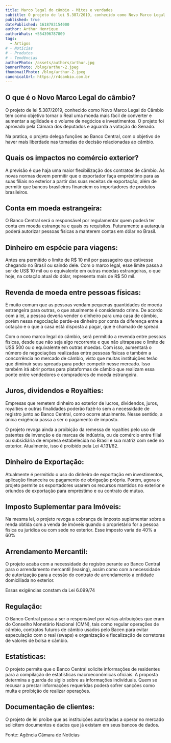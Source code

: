 ```yaml
---
title: Marco legal do câmbio - Mitos e verdades
subtitle: O projeto de lei 5.387/2019, conhecido como Novo Marco Legal do Câmbio tem como objetivo tornar o Real uma moeda mais fácil de converter e aumentar a agilidade e o volume de negócios e investimentos.
published: true
datePublished: 1618783154000
author: Arthur Henrique
authorWhats: +554396787809
tags:
  - Artigos
# - Notícias
# - Produtos
# - Tendências
authorPhoto: /assets/authors/arthur.jpg
bannerPhoto: /blog/arthur-2.jpeg
thumbnailPhoto: /blog/arthur-2.jpeg
canonicalUrl: https://r4cambio.com.br
---
```


## O que é o Novo Marco Legal do câmbio?

O projeto de lei 5.387/2019, conhecido como Novo Marco Legal do Câmbio tem como objetivo tornar o Real uma moeda mais fácil de converter e aumentar a agilidade e o volume de negócios e investimentos. O projeto foi aprovado pela Câmara dos deputados e aguarda a votação do Senado.

Na pratica, o projeto delega funções ao Banco Central, com o objetivo de haver mais liberdade nas tomadas de decisão relacionadas ao câmbio.

## Quais os impactos no comércio exterior?

A previsão é que haja uma maior flexibilização dos contratos de câmbio. As novas normas devem permitir que o exportador faça empréstimo para as suas filiais no exterior a partir das suas receitas de exportação, além de permitir que bancos brasileiros financiem os importadores de produtos brasileiros.

## Conta em moeda estrangeira:

O Banco Central será o responsável por regulamentar quem poderá ter conta em moeda estrangeira e quais os requisitos. Futuramente a autarquia poderá autorizar pessoas físicas a manterem contas em dólar no Brasil.

## Dinheiro em espécie para viagens:

Antes era permitido o limite de R$ 10 mil por passageiro que estivesse chegando no Brasil ou saindo dele. Com o marco legal, esse limite passa a ser de US$ 10 mil ou o equivalente em outras moedas estrangeiras, o que hoje, na cotação atual do dólar, representa mais de R$ 50 mil.

## Revenda de moeda entre pessoas físicas:

É muito comum que as pessoas vendam pequenas quantidades de moeda estrangeira para outras, o que atualmente é considerado crime. De acordo com a lei, a pessoa deveria vender o dinheiro para uma casa de câmbio, porém nessa negociação perde-se dinheiro por conta da diferença entre a cotação e o que a casa está disposta a pagar, que é chamado de spread.

Com o novo marco legal do câmbio, será permitido a revenda entre pessoas físicas, desde que não seja algo recorrente e que não ultrapasse o limite de US$ 500 ou o equivalente em outras moedas.
Com isso, aumentará o número de negociações realizadas entre pessoas físicas e também a concorrência no mercado de câmbio, visto que muitas instituições terão que diminuir seus spreads para poder competir nesse mercado. Isso também irá abrir portas para plataformas de câmbio que realizam essa ponte entre vendedores e compradores de moeda estrangeira.

## Juros, dividendos e Royalties:

Empresas que remetem dinheiro ao exterior de lucros, dividendos, juros, royalties e outras finalidades poderão fazê-lo sem a necessidade de registro junto ao Banco Central, como ocorre atualmente. Nesse sentido, a única exigência passa a ser o pagamento de imposto.

O projeto revoga ainda a proibição da remessa de royalties pelo uso de patentes de invenção e de marcas de indústria, ou de comércio entre filial ou subsidiária de empresa estabelecida no Brasil e sua matriz com sede no exterior. Atualmente, isso é proibido pela Lei 4.131/62.

## Dinheiro de Exportação:

Atualmente é permitido o uso do dinheiro de exportação em investimentos, aplicação financeira ou pagamento de obrigação própria. Porém, agora o projeto permite os exportadores usarem os recursos mantidos no exterior e oriundos de exportação para empréstimo e ou contrato de mútuo.

## Imposto Suplementar para Imóveis:

Na mesma lei, o projeto revoga a cobrança de imposto suplementar sobre a renda obtida com a venda de imóveis quando o proprietário for a pessoa física ou jurídica ou com sede no exterior. Esse imposto varia de 40% a 60%

## Arrendamento Mercantil:

O projeto acaba com a necessidade de registro perante ao Banco Central para o arrendamento mercantil (leasing), assim como com a necessidade de autorização para a cessão do contrato de arrendamento a entidade domiciliada no exterior.

Essas exigências constam da Lei 6.099/74

## Regulação:

O Banco Central passa a ser o responsável por várias atribuições que eram do Conselho Monetário Nacional (CMN), tais como regular operações de câmbio, contratos futuros de câmbio usados pelo Bacen para evitar especulação com o real (swaps) e organização e fiscalização de corretoras de valores de bolsa e câmbio.

## Estatísticas:

O projeto permite que o Banco Central solicite informações de residentes para a compilação de estatísticas macroeconômicas oficiais. A proposta determina a guarda de sigilo sobre as informações individuais. Quem se recusar a prestar informações requeridas poderá sofrer sanções como multa e proibição de realizar operações.

## Documentação de clientes:

O projeto de lei proíbe que as instituições autorizadas a operar no mercado solicitem documentos e dados que já existam em seus bancos de dados.

Fonte: Agência Câmara de Notícias
